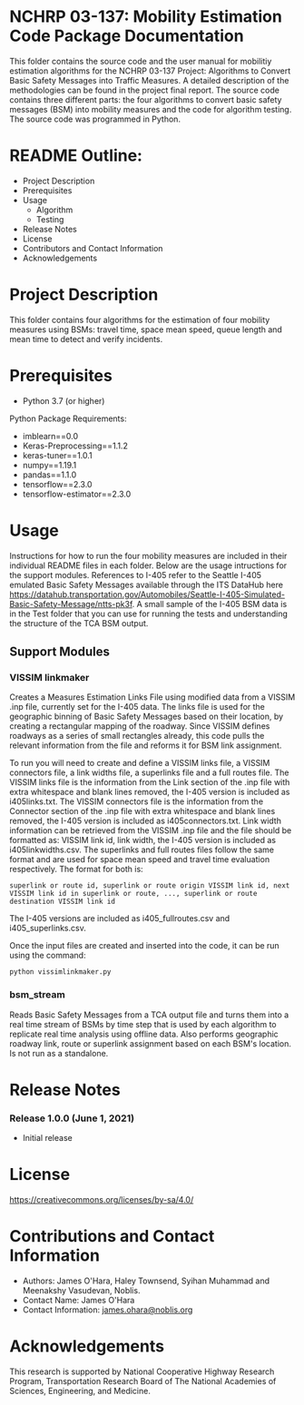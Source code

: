 # NCHRP 03-137: Mobility Estimation Code Package Documentation

This folder contains the source code and the user manual for mobilitiy estimation algorithms for the NCHRP 03-137 Project: Algorithms to Convert Basic Safety Messages into Traffic Measures. A detailed description of the methodologies can be found in the project final report. The source code contains three different parts: the four algorithms to convert basic safety messages (BSM) into mobility measures and the code for algorithm testing. The source code was programmed in Python.

# README Outline:
* Project Description
* Prerequisites
* Usage
	* Algorithm
	* Testing
* Release Notes
* License
* Contributors and Contact Information
* Acknowledgements

# Project Description
This folder contains four algorithms for the estimation of four mobility measures using BSMs: travel time, space mean speed, queue length and mean time to detect and verify incidents.

# Prerequisites
- Python 3.7 (or higher)

Python Package Requirements:
- imblearn==0.0
- Keras-Preprocessing==1.1.2
- keras-tuner==1.0.1
- numpy==1.19.1
- pandas==1.1.0
- tensorflow==2.3.0
- tensorflow-estimator==2.3.0

# Usage
Instructions for how to run the four mobility measures are included in their individual README files in each folder. Below are the usage intructions for the support modules. References to I-405 refer to the Seattle I-405 emulated Basic Safety Messages available through the ITS DataHub here https://datahub.transportation.gov/Automobiles/Seattle-I-405-Simulated-Basic-Safety-Message/ntts-pk3f. A small sample of the I-405 BSM data is in the Test folder that you can use for running the tests and understanding the structure of the TCA BSM output. 

## Support Modules

### VISSIM linkmaker
Creates a Measures Estimation Links File using modified data from a VISSIM .inp file, currently set for the I-405 data. The links file is used for the geographic binning of Basic Safety Messages based on their location, by creating a rectangular mapping of the roadway. Since VISSIM defines roadways as a series of small rectangles already, this code pulls the relevant information from the file and reforms it for BSM link assignment.

To run you will need to create and define a VISSIM links file, a VISSIM connectors file, a link widths file, a superlinks file and a full routes file. The VISSIM links file is the information from the Link section of the .inp file with extra whitespace and blank lines removed, the I-405 version is included as i405links.txt. The VISSIM connectors file is the information from the Connector section of the .inp file with extra whitespace and blank lines removed, the I-405 version is included as i405connectors.txt. Link width information can be retrieved from the VISSIM .inp file and the file should be formatted as: VISSIM link id, link width, the I-405 version is included as i405linkwidths.csv. The superlinks and full routes files follow the same format and are used for space mean speed and travel time evaluation respectively. The format for both is: 

```
superlink or route id, superlink or route origin VISSIM link id, next VISSIM link id in superlink or route, ..., superlink or route destination VISSIM link id
```

The I-405 versions are included as i405_fullroutes.csv and i405_superlinks.csv.

Once the input files are created and inserted into the code, it can be run using the command:
```
python vissimlinkmaker.py
```

### bsm_stream
Reads Basic Safety Messages from a TCA output file and turns them into a real time stream of BSMs by time step that is used by each algorithm to replicate real time analysis using offline data. Also performs geographic roadway link, route or superlink assignment based on each BSM's location. Is not run as a standalone.

# Release Notes

### Release 1.0.0 (June 1, 2021)
- Initial release

# License
https://creativecommons.org/licenses/by-sa/4.0/

# Contributions and Contact Information
 - Authors: James O'Hara, Haley Townsend, Syihan Muhammad and Meenakshy Vasudevan, Noblis.
 - Contact Name: James O'Hara	
 - Contact Information: james.ohara@noblis.org

# Acknowledgements
This research is supported by National Cooperative Highway Research Program, Transportation Research Board of The National Academies of Sciences, Engineering, and Medicine. 
